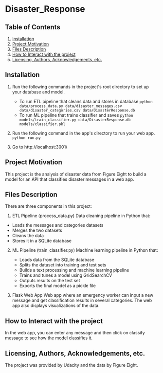 # Disaster_Response

## Table of Contents

1. [Installation](#installation)
2. [Project Motivation](#motivation)
3. [Files Description](#files_description)
4. [How to Interact with the project](#interaction)
5. [Licensing, Authors, Acknowledgements, etc.](#licensing)

## Installation <a name="installation"></a>
1. Run the following commands in the project's root directory to set up your database and model.

    - To run ETL pipeline that cleans data and stores in database
        `python data/process_data.py data/disaster_messages.csv data/disaster_categories.csv data/DisasterResponse.db`
    - To run ML pipeline that trains classifier and saves
        `python models/train_classifier.py data/DisasterResponse.db models/classifier.pkl`

2. Run the following command in the app's directory to run your web app.
    `python run.py`

3. Go to http://localhost:3001/

## Project Motivation <a name="motivation"></a>
This project is the analysis of disaster data from Figure Eight to build a model for an API that classifies disaster messages in a web app.

## Files Description <a name="files_description"></a>
There are three components in this project:

1. ETL Pipeline (process_data.py)
Data cleaning pipeline in Python that:
  - Loads the messages and categories datasets
  - Merges the two datasets
  - Cleans the data
  - Stores it in a SQLite database
  
2. ML Pipeline (train_classifier.py)
Machine learning pipeline in Python that:
   - Loads data from the SQLite database
   - Splits the dataset into training and test sets
   - Builds a text processing and machine learning pipeline
   - Trains and tunes a model using GridSearchCV
   - Outputs results on the test set
   - Exports the final model as a pickle file
   
3. Flask Web App
Web app where an emergency worker can input a new message and get classification results in several categories. The web app also displays visualizations of the data.

## How to Interact with the project <a name="interaction"></a>
In the web app, you can enter any message and then click on classify message to see how the model classifies it.

## Licensing, Authors, Acknowledgements, etc. <a name="licensing"></a>
The project was provided by Udacity and the data by Figure Eight.
